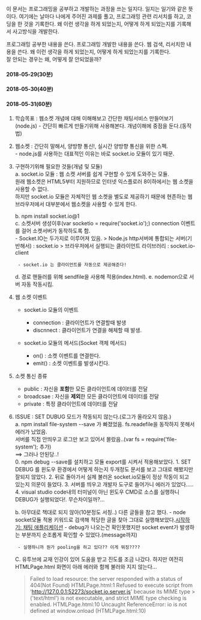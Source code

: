 이 문서는 프로그래밍을 공부하고 개발하는 과정을 쓰는 일지다. 일지는 일기와 같은 뜻이다. 여기에는 날마다 나에게 주어진 과제를 풀고, 
프로그래밍 관련 리서치를 하고, 코딩을 한 것을 기록한다. 왜 이런 생각을 하게 되었는지, 어떻게 하게 되었는지를 기록해서 사고방식을 개발한다.

프로그래밍 공부한 내용을 쓴다.
프로그래밍 개발한 내용을 쓴다.
웹 검색, 리서치한 내용을 쓴다.
왜 이런 생각을 하게 되었는지, 어떻게 하게 되었는지를 기록한다.  
잘 안되는 경우는 왜, 어떻게 잘 안되었을까?  


#### 2018-05-29(30분)
#### 2018-05-30(40분)
#### 2018-05-31(60분)

1. 학습목표 : 웹소켓 개념에 대해 이해해보고 간단한 채팅서비스 만들어보기(node.js) - 간단히 빠르게 만들기위해 사용해본다. 개념이해에 중점을 둔다.(동작법)  

  
2. 웹소켓 : 간단히 말해서, 양방향 통신!, 실시간 양방향 통신을 위한 스펙.  
			- node.js를 사용하는 대표적인 이유는 바로 socket.io 모듈이 있기 때문.  

  
3. 구현하기위해 필요한 것들(개념 및 모듈)  
	a. socket.io 모듈 : 웹 소켓 서버를 쉽게 구현할 수 있게 도와주는 모듈.    
		원래 웹소켓은 HTML5부터 지원하므로 인터넷 익스플로러 8이하에서는 웹 소켓을 사용할 수 없다.  
		하지만 socket.io 모듈은 자체적인 웹 소켓을 별도로 제공하기 때문에 현존하는 웹 브라우저에서 대부분에서 
		웹소켓을 사용할 수 있게 한다.  
	
	b. npm install socket.io@1  
	c. 소켓서버 생성이후(var socketio = require('socket.io');) connection 이벤트를 걸어 소켓서버가   동작하도록 함.  
		- Socket.IO는 두가지로 이루어져 있음.
		> Node.js http서버에 통합되는 서버(기반해서) : socket.io
		> 브라우저에서 실행되는 클라이언트 라이브러리 : socket.io-client  
    
		- socket.io 는 클라이언트를 자동으로 제공해준다!

	d. 경로 핸들러를 위해 sendfile을 사용해 적용(index.html).
	e. nodemon으로 서버 자동 작동시킴.

  
4. 웹 소켓 이벤트  
	- socket.io 모듈의 이벤트 
		* connection : 클라이언트가 연결할때 발생
		* discnnect : 클라이언트가 연결을 해체할 때 발생.
	
	- socket.io 모듈의 메서드(Socket 객체 메서드)
		* on() : 소켓 이벤트를 연결한다.
		* emit() : 소켓 이벤트를 발생시킨다.  

5. 소켓 통신 종류
	- public : 자신을 **포함**한 모든 클라이언트에 데이터를 전달
	- broadcsae : 자신을 **제외**한 모든 클라이언트에 데이터를 전달
	- private : 특정 클라이언트에 데이터를 전달
  
6. ISSUE : SET DUBUG 모드가 작동되지 않는다.(로그가 올라오지 않음.)	  
	a.  npm install file-system --save 가 빠졌었음. fs.readefile을 동작하지 못해서 에러가 났었음.  
	서버를 직접 안띄우고 로그만 보고 있어서 몰랐음..(var fs = require('file-system'); 추가)  
	==> 그러나 안된당..!  
	   	0. npm debug --save를 설치하고 모듈 export를 시켜서 적용해보았다.
	   	1. SET DEBUG 를 윈도우 환경에서 어떻게 하는지 두개정도 문서를 보고 그대로 해봤지만 잘되지 않았다.
	   	2. 뒤로 돌아가서 실제 불러온 socket.io모듈이 정상 작동이 되고 있는지 의문이 들었다.
	   	3. 서버를 띄우고 개발자 도구로 들어가니 에러가 있었다.....
		4. visual studio code내의 터미널이 아닌 윈도우 CMD로 소스를 실행하니 DEBUG가 실행되었다!. 무슨차이일까?...

	b. 아무대로 책대로 되지 않아(10분정도 서칭..) 다른 글들을 참고 했다.
	   	- node socket모듈 적용 키워드로 검색해 적당한 글을 찾아 그대로 실행해보았다.[시작하기: 채팅 애플리케이션](https://okdevtv.com/kr/socket.io-chat-kr.html)
	   	- debug가 나오는건 확인못했지만 socket event가 발생하는 부분까지 순조롭게 확인할 수 있었다.(message까지)

		- 실행하니까 뭔가 pooling을 하고 있다?? 이게 뭐징????

	C. 유투브에 교재 인강이 있어 도움을 받고 진도를 조금 나갔다. 하지만 여전히 HTMLPage.html 화면이 아래 에러와 함께 불러와 지지 않는다...
	> Failed to load resource: the server responded with a status of 404(Not Found)
	> HTMLPage.html:1 Refused to execute script from 'http://127.0.0.1:52273/socket.io.server.js' because its MIME type   > ('text/html') is not executable, and strict MIME type checking is enabled.
	> HTMLPage.html:10 Uncaught ReferenceError: io is not defined at window.onload (HTMLPage.html:10)

	

